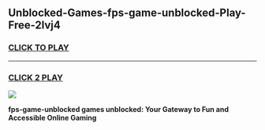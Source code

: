 
## Unblocked-Games-fps-game-unblocked-Play-Free-2lvj4
<h3>
<a href="https://premium76.site?title=fps-game-unblocked&ref=21A">CLICK TO PLAY</a></h3>
<hr>

<h3>
<a href="https://premium76.site?title=fps-game-unblocked&ref=21A">CLICK 2 PLAY</a>
  
</h3>

<a href="https://premium76.site?title=fps-game-unblocked&ref=21A"><img src="https://clearcache.store/games.png"></a>


**fps-game-unblocked games unblocked: Your Gateway to Fun and Accessible Online Gaming**
